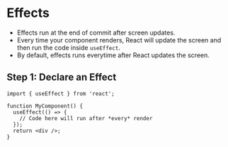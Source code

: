 # Effects

- Effects run at the end of commit after screen updates.
- Every time your component renders, React will update the screen and then run the code inside `useEffect`.
- By default, effects runs everytime after React updates the screen.


## Step 1: Declare an Effect 

```tsx
import { useEffect } from 'react';

function MyComponent() {
  useEffect(() => {
    // Code here will run after *every* render
  });
  return <div />;
}
```
